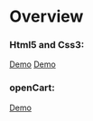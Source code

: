 # Overview

### Html5 and Css3:

[Demo](http://photo-resp.comli.com)
[Demo](http://responsive-1.comli.com)

### openCart:

[Demo](http://buystaff.comli.com)
